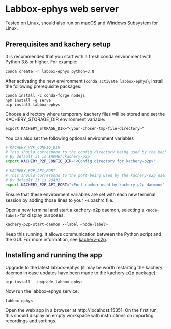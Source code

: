 # Labbox-ephys web server

Tested on Linux, should also run on macOS and Windows Subsystem for Linux.

## Prerequisites and kachery setup

It is recommended that you start with a fresh conda environment with Python 3.8 or higher. For example:

```bash
conda create -n labbox-ephys python=3.8
```

After activating the new environment (`conda activate labbox-ephys`), install the following prerequisite packages:

```
conda install -c conda-forge nodejs
npm install -g serve
pip install labbox-ephys
```

Choose a directory where temporary kachery files will be stored and set the KACHERY_STORAGE_DIR environment variable:

```
export KACHERY_STORAGE_DIR="<your-chosen-tmp-file-directory>" 
```

You can also set the following optional environment variables

```bash
# KACHERY_P2P_CONFIG_DIR
# This should correspond to the config directory being used by the kachery-p2p daemon
# By default it is $HOME/.kachery-p2p
export KACHERY_P2P_CONFIG_DIR="<Config directory for kachery-p2p>"

# KACHERY_P2P_API_PORT
# This should correspond to the port being used by the kachery-p2p daemon
# By default it is 20431
export KACHERY_P2P_API_PORT="<Port number used by kachery-p2p daemon>"
```

Ensure that these environment variables are set with each new terminal session by adding those lines to your ~/.bashrc file.

Open a new terminal and start a kachery-p2p daemon, selecting a `<node-label>` for display purposes:

```
kachery-p2p-start-daemon --label <node-label>
```

Keep this running. It allows communication between the Python script and the GUI. For more information, see [kachery-p2p](https://github.com/flatironinstitute/kachery-p2p).

## Installing and running the app

Upgrade to the latest labbox-ephys (it may be worth restarting the kachery daemon in case updates have been made to the kachery-p2p package):

```
pip install --upgrade labbox-ephys
```

Now run the labbox-ephys service:

```
labbox-ephys
```

Open the web app in a browser at http://localhost:15351. On the first run, this should display an empty workspace with instructions on importing recordings and sortings.
